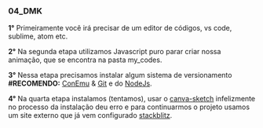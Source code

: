 ### 04_DMK

<strong>1°</strong> Primeiramente você irá precisar de um editor de códigos, vs code, sublime, atom etc. <p>
<strong>2°</strong> Na segunda etapa utilizamos Javascript puro parar criar nossa animação, que se encontra na pasta my_codes.<p>
<strong>3°</strong> Nessa etapa precisamos instalar algum sistema de versionamento <strong>#RECOMENDO:</strong> [ConEmu](https://nodejs.org/en/) & [Git](https://git-scm.com/downloads) e do [NodeJs](https://nodejs.org/en/). <p>
<strong>4°</strong> Na quarta etapa instalamos (tentamos), usar o [canva-sketch](https://github.com/mattdesl/canvas-sketch) infelizmente no processo da instalação deu erro e para continuarmos o projeto usamos um site externo que já vem configurado [stackblitz](https://stackblitz.com/edit/js-pqhnob).
